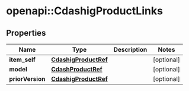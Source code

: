 # openapi::CdashigProductLinks


## Properties
Name | Type | Description | Notes
------------ | ------------- | ------------- | -------------
**item_self** | [**CdashigProductRef**](CdashigProductRef.md) |  | [optional] 
**model** | [**CdashProductRef**](CdashProductRef.md) |  | [optional] 
**priorVersion** | [**CdashigProductRef**](CdashigProductRef.md) |  | [optional] 


